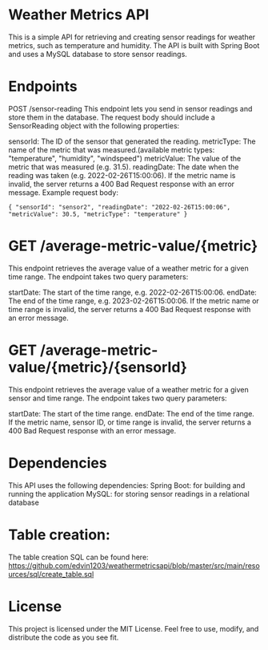 # Weather Metrics API
This is a simple API for retrieving and creating sensor readings for weather metrics, such as temperature and humidity. The API is built with Spring Boot and uses a MySQL database to store sensor readings.

# Endpoints
POST /sensor-reading
This endpoint lets you send in sensor readings and store them in the database. The request body should include a SensorReading object with the following properties:

sensorId: The ID of the sensor that generated the reading.
metricType: The name of the metric that was measured.(available metric types: "temperature", "humidity", "windspeed")
metricValue: The value of the metric that was measured (e.g. 31.5).
readingDate: The date when the reading was taken (e.g. 2022-02-26T15:00:06).
If the metric name is invalid, the server returns a 400 Bad Request response with an error message.
Example request body:

`{
    "sensorId": "sensor2",
    "readingDate": "2022-02-26T15:00:06",
    "metricValue": 30.5,
    "metricType": "temperature"
}`

# GET /average-metric-value/{metric}
This endpoint retrieves the average value of a weather metric for a given time range. The endpoint takes two query parameters:

startDate: The start of the time range, e.g. 2022-02-26T15:00:06.
endDate: The end of the time range, e.g. 2023-02-26T15:00:06.
If the metric name or time range is invalid, the server returns a 400 Bad Request response with an error message.

# GET /average-metric-value/{metric}/{sensorId}
This endpoint retrieves the average value of a weather metric for a given sensor and time range. The endpoint takes two query parameters:

startDate: The start of the time range.
endDate: The end of the time range.
If the metric name, sensor ID, or time range is invalid, the server returns a 400 Bad Request response with an error message.

# Dependencies
This API uses the following dependencies:
Spring Boot: for building and running the application
MySQL: for storing sensor readings in a relational database

# Table creation: 
The table creation SQL can be found here: https://github.com/edvin1203/weathermetricsapi/blob/master/src/main/resources/sql/create_table.sql

# License
This project is licensed under the MIT License. Feel free to use, modify, and distribute the code as you see fit.